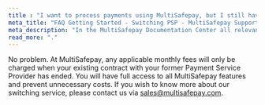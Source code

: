 ```yaml
---
title : "I want to process payments using MultiSafepay, but I still have a contract with a different PSP"
meta_title: "FAQ Getting Started - Switching PSP - MultiSafepay Support"
meta_description: "In the MultiSafepay Documentation Center all relevant information regarding our Plugins and API. As well as Support pages for Payment Method, Tools and General Questions. You can also find the contact details of our Support Team and Integration Team."
read_more: "."
---
```


No problem. At MultiSafepay, any applicable monthly fees will only be charged when your existing contract with your former Payment Service Provider has ended. You will have full access to all MultiSafepay features and prevent unnecessary costs. If you wish to know more about our switching service, please contact us via <sales@multisafepay.com>.
